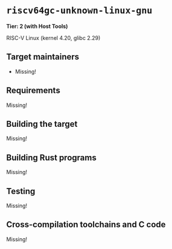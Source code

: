 # `riscv64gc-unknown-linux-gnu`

**Tier: 2 (with Host Tools)**

RISC-V Linux (kernel 4.20, glibc 2.29)

## Target maintainers

- Missing!

## Requirements

Missing!

## Building the target

Missing!

## Building Rust programs

Missing!

## Testing

Missing!

## Cross-compilation toolchains and C code

Missing!
